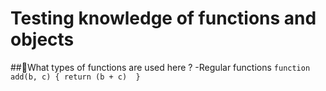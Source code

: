 # Testing knowledge of functions and objects

##🤔What types of functions are used here ?
-Regular functions ```function add(b, c) {
  return (b + c)  }```